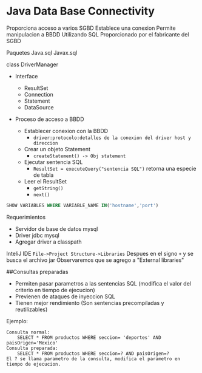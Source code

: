 # Java Data Base Connectivity

Proporciona acceso a varios SGBD
    Establece una conexion
    Permite manipulacion a BBDD 
        Utilizando SQL
Proporcionado por el fabricante del SGBD

Paquetes
Java.sql 
Javax.sql

class DriverManager

- Interface
  - ResultSet
  - Connection
  - Statement
  - DataSource


- Proceso de acceso a BBDD   
    - Establecer conexion con la BBDD
      - ```driver:protocolo:detalles de la conexion del driver host y direccion``` 
    - Crear un objeto Statement
      - ```createStatement() -> Obj statement```
    - Ejecutar sentencia SQL
      - ```ResultSet = executeQuery("sentencia SQL")``` retorna una especie de tabla
    - Leer el ResultSet
      - ```getString()```
      - ```next()```

```sql
SHOW VARIABLES WHERE VARIABLE_NAME IN('hostname','port')
```

Requerimientos
- Servidor de base de datos mysql
- Driver jdbc mysql
- Agregar driver a classpath


InteliJ IDE
```File->Project Structure->Libraries```
Despues en el signo ```+``` y se busca el archivo jar
Observaremos que se agrego a "External libraries"


##Consultas preparadas
- Permiten pasar parametros a las sentencias SQL (modifica el valor del criterio en tiempo de ejecucion)
- Previenen de ataques de inyeccion SQL
- Tienen mejor rendimiento (Son sentencias precompiladas y reutilizables)

Ejemplo:

    Consulta normal:
        SELECT * FROM productos WHERE seccion= 'deportes' AND paisOrigen='Mexico'
    Consulta preparada:
        SELECT * FROM productos WHERE seccion=? AND paisOrigen=?
    El ? se llama parametro de la consulta, modifica el parametro en tiempo de ejecucion.



